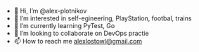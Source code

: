 - 👋 Hi, I’m @alex-plotnikov
- 👀 I’m interested in self-egineering, PlayStation, footbal, trains
- 🌱 I’m currently learning PyTest, Go
- 💞️ I’m looking to collaborate on DevOps practie
- 📫 How to reach me alexlostowl@gmail.com

<!---
alex-plotnikov/alex-plotnikov is a ✨ special ✨ repository because its `README.md` (this file) appears on your GitHub profile.
You can click the Preview link to take a look at your changes.
--->
